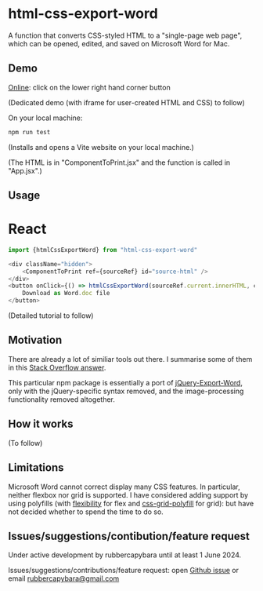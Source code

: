 # html-css-export-word

A function that converts CSS-styled HTML to a "single-page web page", which can be opened, edited, and saved on Microsoft Word for Mac.

## Demo

[Online](https://3willows.github.io/barAdmission/#/info): click on the lower right hand corner button

(Dedicated demo (with iframe for user-created HTML and CSS) to follow)

On your local machine:

```bash
npm run test
```

(Installs and opens a Vite website on your local machine.)

(The HTML is in "ComponentToPrint.jsx" and the function is called in "App.jsx".)

## Usage

# React
```js
import {htmlCssExportWord} from "html-css-export-word"

<div className="hidden">
    <ComponentToPrint ref={sourceRef} id="source-html" />
</div>
<button onClick={() => htmlCssExportWord(sourceRef.current.innerHTML, cssFile, "exported-document.doc")}>
    Download as Word.doc file
</button>
```

(Detailed tutorial to follow)

## Motivation

There are already a lot of similiar tools out there. I summarise some of them in this [Stack Overflow answer](https://stackoverflow.com/a/78373506/19767032).

This particular npm package is essentially a port of [jQuery-Export-Word](https://github.com/markswindoll/jQuery-Word-Export), only with the jQuery-specific syntax removed, and the image-processing functionality removed altogether.

## How it works

(To follow)

## Limitations

Microsoft Word cannot correct display many CSS features.  In particular, neither flexbox nor grid is supported.  I have considered adding support by using polyfills (with [flexibility](https://github.com/FremyCompany/css-grid-polyfill) for flex and [css-grid-polyfill](https://github.com/jonathantneal/flexibility) for grid): but have not decided whether to spend the time to do so.

## Issues/suggestions/contibution/feature request

Under active development by rubbercapybara until at least 1 June 2024.

Issues/suggestions/contributions/feature request: open [Github issue](https://github.com/3willows/html-css-export-word/issues) or email rubbercapybara@gmail.com 
